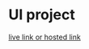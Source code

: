 # UI project

<a href="https://ayaz-homepage-ui.netlify.app" target="_blank"> live link or hosted link</a>
